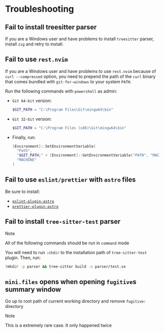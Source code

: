 # Troubleshooting

## Fail to install treesitter parser

If you are a Windows user and have problems to install `treesitter` parser,
install `zig` and retry to install.

## Fail to use `rest.nvim`

If you are a Windows user and have problems to use `rest.nvim` because of
`curl --compressed` option, you need to prepend the path of the `curl` binary
that comes bundled with `git-for-windows` to your system `PATH`.

Run the following commands with `powershell` as admin:

- `Git 64-bit` version:

  ```powershell
  $GIT_PATH = "C:\Program Files\Git\mingw64\bin"
  ```

- `Git 32-bit` version:

  ```powershell
  $GIT_PATH = "C:\Program Files (x86)\Git\mingw64\bin"
  ```

- Finally, run:

  ```powershell
  [Environment]::SetEnvironmentVariable(
    "Path",
    "$GIT_PATH;" + [Environment]::GetEnvironmentVariable("PATH", "MACHINE"),
    "MACHINE"
  )
  ```

## Fail to use `eslint/prettier` with `astro` files

Be sure to install:

- [`eslint-plugin-astro`](https://github.com/ota-meshi/eslint-plugin-astro)
- [`prettier-plugin-astro`](https://github.com/withastro/prettier-plugin-astro)

## Fail to install `tree-sitter-test` parser

> [!NOTE]
> All of the following commands should be run in `command` mode

You will need to run `:chdir` to the installation path of `tree-sitter-test`
plugin. Then, run:

```bash
!mkdir -p parser && tree-sitter build -o parser/test.so
```

## `mini.files` opens when opening `fugitive`s summary window

Go up to root path of current working directory and remove `fugitive:` directory

> [!NOTE]
> This is a extremely rare case. It only happened twice
